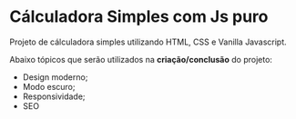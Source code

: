 <h1>Cálculadora Simples com Js puro</h1>

<p>Projeto de cálculadora simples utilizando HTML, CSS e Vanilla Javascript.</p>

<p>Abaixo tópicos que serão utilizados na <strong>criação/conclusão</strong> do projeto:</p>
<ul>
<li>Design moderno;</li>
<li>Modo escuro;</li>
<li>Responsividade;</li>
<li>SEO</li>
</ul>

